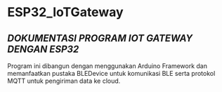 # ESP32_IoTGateway

## _DOKUMENTASI PROGRAM IOT GATEWAY DENGAN ESP32_

Program ini dibangun dengan menggunakan Arduino Framework dan memanfaatkan pustaka BLEDevice untuk komunikasi BLE serta protokol MQTT untuk pengiriman data ke cloud.
